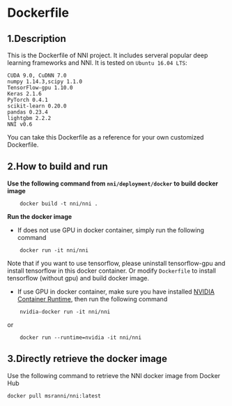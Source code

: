 Dockerfile
===
## 1.Description
This is the Dockerfile of NNI project. It includes serveral popular deep learning frameworks and NNI. It is tested on `Ubuntu 16.04 LTS`:

```
CUDA 9.0, CuDNN 7.0
numpy 1.14.3,scipy 1.1.0
TensorFlow-gpu 1.10.0
Keras 2.1.6
PyTorch 0.4.1
scikit-learn 0.20.0
pandas 0.23.4
lightgbm 2.2.2
NNI v0.6
```
You can take this Dockerfile as a reference for your own customized Dockerfile.

## 2.How to build and run
__Use the following command from `nni/deployment/docker` to build docker image__
```
    docker build -t nni/nni .
```
__Run the docker image__
* If does not use GPU in docker container, simply run the following command
```
    docker run -it nni/nni
```
Note that if you want to use tensorflow, please uninstall tensorflow-gpu and install tensorflow in this docker container. Or modify `Dockerfile` to install tensorflow (without gpu) and build docker image.

* If use GPU in docker container, make sure you have installed [NVIDIA Container Runtime](https://github.com/NVIDIA/nvidia-docker), then run the following command
```
    nvidia-docker run -it nni/nni
```
or
```
    docker run --runtime=nvidia -it nni/nni
```

## 3.Directly retrieve the docker image
Use the following command to retrieve the NNI docker image from Docker Hub
```
docker pull msranni/nni:latest
```
